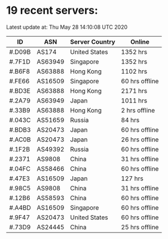 # 19 recent servers:

Latest update at: Thu May 28 14:10:08 UTC 2020

| ID | ASN | Server Country | Online |
| -- | --- | -------------- | ------ |
| #.D09B | AS174 | United States | 1352 hrs |
| #.7F1D | AS63949 | Singapore | 1352 hrs |
| #.B6F8 | AS63888 | Hong Kong | 1102 hrs |
| #.FE66 | AS16509 | Singapore | 60 hrs offline |
| #.BD3E | AS63888 | Hong Kong | 2171 hrs |
| #.2A79 | AS63949 | Japan | 1011 hrs |
| #.33B9 | AS63888 | Hong Kong | 2 hrs offline |
| #.043C | AS51659 | Russia | 84 hrs |
| #.BDB3 | AS20473 | Japan | 60 hrs offline |
| #.AC0B | AS20473 | Japan | 26 hrs offline |
| #.1F2B | AS49392 | Russia | 60 hrs offline |
| #.2371 | AS9808 | China | 31 hrs offline |
| #.04FC | AS58466 | China | 60 hrs offline |
| #.47E3 | AS16509 | Japan | 127 hrs |
| #.98C5 | AS9808 | China | 31 hrs offline |
| #.12B6 | AS58593 | China | 60 hrs offline |
| #.A4BD | AS16509 | Singapore | 60 hrs offline |
| #.9F47 | AS20473 | United States | 60 hrs offline |
| #.73D9 | AS24445 | China | 25 hrs offline |

